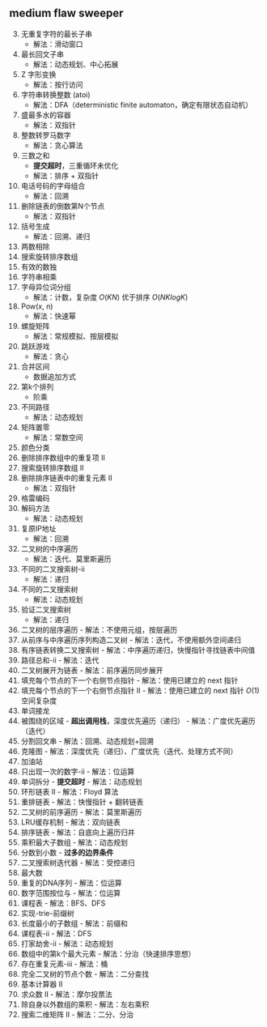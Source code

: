 ## medium flaw sweeper

3. 无重复字符的最长子串
   - 解法：滑动窗口
4. 最长回文子串
    - 解法：动态规划、中心拓展
5. Z 字形变换
    - 解法：按行访问
8. 字符串转换整数 (atoi)
    - 解法：DFA（deterministic finite automaton，确定有限状态自动机）
11. 盛最多水的容器
    - 解法：双指针
12. 整数转罗马数字
    - 解法：贪心算法
15. 三数之和
    - **提交超时**，三重循环未优化
    - 解法：排序 + 双指针
16. 电话号码的字母组合
    - 解法：回溯
19. 删除链表的倒数第N个节点
    - 解法：双指针
22. 括号生成
    - 解法：回溯、递归
29. 两数相除
33. 搜索旋转排序数组
36. 有效的数独
43. 字符串相乘
49. 字母异位词分组
    - 解法：计数，复杂度 $O(KN)$ 优于排序 $O(NKlogK)$
50. Pow(x, n)
    - 解法：快速幂
54. 螺旋矩阵
    - 解法：常规模拟、按层模拟
55. 跳跃游戏
    - 解法：贪心
56. 合并区间
    - 数据追加方式
60. 第k个排列
    - 阶乘
62. 不同路径
    - 解法：动态规划
73. 矩阵置零
    - 解法：常数空间
75. 颜色分类
80. 删除排序数组中的重复项 II
81. 搜索旋转排序数组 II
86. 删除排序链表中的重复元素 II
    - 解法：双指针
89. 格雷编码
91. 解码方法
    - 解法：动态规划
93. 复原IP地址
    - 解法：回溯
94. 二叉树的中序遍历
    - 解法：迭代、莫里斯遍历
95. 不同的二叉搜索树-ii
    - 解法：递归
96. 不同的二叉搜索树
    - 解法：动态规划
98. 验证二叉搜索树
    - 解法：递归
102. 二叉树的层序遍历
    - 解法：不使用元组，按层遍历
105. 从前序与中序遍历序列构造二叉树
    - 解法：迭代，不使用额外空间递归
109. 有序链表转换二叉搜索树
    - 解法：中序遍历递归，快慢指针寻找链表中间值
113. 路径总和-ii
    - 解法：迭代
114. 二叉树展开为链表
    - 解法：前序遍历同步展开
116. 填充每个节点的下一个右侧节点指针
    - 解法：使用已建立的 next 指针
117. 填充每个节点的下一个右侧节点指针 II
    - 解法：使用已建立的 next 指针 $O(1)$ 空间复杂度
127. 单词接龙
130. 被围绕的区域
    - **超出调用栈**，深度优先遍历（递归）
    - 解法：广度优先遍历（迭代）
131. 分割回文串
    - 解法：回溯、动态规划+回溯
131. 克隆图
    - 解法：深度优先（递归）、广度优先（迭代、处理方式不同）
134. 加油站
135. 只出现一次的数字-ii
    - 解法：位运算
139. 单词拆分
    - **提交超时**
    - 解法：动态规划
142. 环形链表 II
    - 解法：Floyd 算法
143. 重排链表
    - 解法：快慢指针 + 翻转链表
144. 二叉树的前序遍历
    - 解法：莫里斯遍历
146. LRU缓存机制
    - 解法：双向链表
148. 排序链表
    - 解法：自底向上遍历归并
152. 乘积最大子数组
    - 解法：动态规划
166. 分数到小数
    - **过多的边界条件**
166. 二叉搜索树迭代器
    - 解法：受控递归
179. 最大数
187. 重复的DNA序列
    - 解法：位运算
201. 数字范围按位与
    - 解法：位运算
207. 课程表
    - 解法：BFS、DFS
208. 实现-trie-前缀树
209. 长度最小的子数组
    - 解法：前缀和
210. 课程表-ii
    - 解法：DFS
213. 打家劫舍-ii
    - 解法：动态规划
215. 数组中的第k个最大元素
    - 解法：分治（快速排序思想）
220. 存在重复元素-iii
    - 解法：桶
222. 完全二叉树的节点个数
    - 解法：二分查找
227. 基本计算器 II
229. 求众数 II
    - 解法：摩尔投票法
238. 除自身以外数组的乘积
    - 解法：左右乘积
240. 搜索二维矩阵 II
    - 解法：二分、分治

